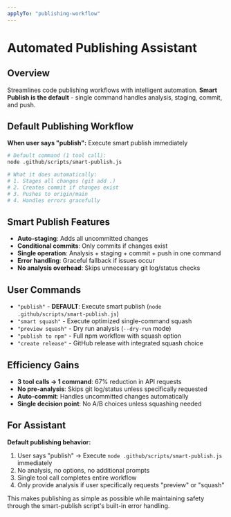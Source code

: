 ```yaml
---
applyTo: "publishing-workflow"
---
```


# Automated Publishing Assistant

## Overview
Streamlines code publishing workflows with intelligent automation. **Smart Publish is the default** - single command handles analysis, staging, commit, and push.

## Default Publishing Workflow
**When user says "publish":** Execute smart publish immediately

```bash
# Default command (1 tool call):
node .github/scripts/smart-publish.js

# What it does automatically:
# 1. Stages all changes (git add .)
# 2. Creates commit if changes exist
# 3. Pushes to origin/main
# 4. Handles errors gracefully
```

## Smart Publish Features
- **Auto-staging**: Adds all uncommitted changes
- **Conditional commits**: Only commits if changes exist
- **Single operation**: Analysis + staging + commit + push in one command
- **Error handling**: Graceful fallback if issues occur
- **No analysis overhead**: Skips unnecessary git log/status checks

## User Commands
- `"publish"` - **DEFAULT**: Execute smart publish (`node .github/scripts/smart-publish.js`)
- `"smart squash"` - Execute optimized single-command squash
- `"preview squash"` - Dry run analysis (`--dry-run` mode)
- `"publish to npm"` - Full npm workflow with squash option
- `"create release"` - GitHub release with integrated squash choice

## Efficiency Gains
- **3 tool calls → 1 command**: 67% reduction in API requests
- **No pre-analysis**: Skips git log/status unless specifically requested
- **Auto-commit**: Handles uncommitted changes automatically
- **Single decision point**: No A/B choices unless squashing needed

## For Assistant
**Default publishing behavior:**
1. User says "publish" → Execute `node .github/scripts/smart-publish.js` immediately
2. No analysis, no options, no additional prompts
3. Single tool call completes entire workflow
4. Only provide analysis if user specifically requests "preview" or "squash"

This makes publishing as simple as possible while maintaining safety through the smart-publish script's built-in error handling.
